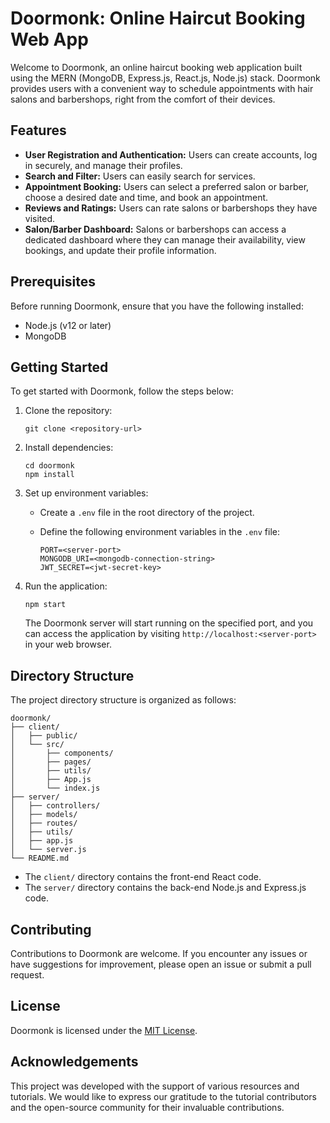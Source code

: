 # Doormonk: Online Haircut Booking Web App

Welcome to Doormonk, an online haircut booking web application built using the MERN (MongoDB, Express.js, React.js, Node.js) stack. Doormonk provides users with a convenient way to schedule appointments with hair salons and barbershops, right from the comfort of their devices.

## Features

- **User Registration and Authentication:** Users can create accounts, log in securely, and manage their profiles.
- **Search and Filter:** Users can easily search for services.
- **Appointment Booking:** Users can select a preferred salon or barber, choose a desired date and time, and book an appointment.
- **Reviews and Ratings:** Users can rate salons or barbershops they have visited.
- **Salon/Barber Dashboard:** Salons or barbershops can access a dedicated dashboard where they can manage their availability, view bookings, and update their profile information.

## Prerequisites

Before running Doormonk, ensure that you have the following installed:

- Node.js (v12 or later)
- MongoDB

## Getting Started

To get started with Doormonk, follow the steps below:

1. Clone the repository:

   ```
   git clone <repository-url>
   ```

2. Install dependencies:

   ```
   cd doormonk
   npm install
   ```

3. Set up environment variables:

   - Create a `.env` file in the root directory of the project.
   - Define the following environment variables in the `.env` file:

     ```
     PORT=<server-port>
     MONGODB_URI=<mongodb-connection-string>
     JWT_SECRET=<jwt-secret-key>
     ```

4. Run the application:

   ```
   npm start
   ```

   The Doormonk server will start running on the specified port, and you can access the application by visiting `http://localhost:<server-port>` in your web browser.

## Directory Structure

The project directory structure is organized as follows:

```
doormonk/
├── client/
│   ├── public/
│   └── src/
│       ├── components/
│       ├── pages/
│       ├── utils/
│       ├── App.js
│       └── index.js
├── server/
│   ├── controllers/
│   ├── models/
│   ├── routes/
│   ├── utils/
│   ├── app.js
│   └── server.js
└── README.md
```

- The `client/` directory contains the front-end React code.
- The `server/` directory contains the back-end Node.js and Express.js code.

## Contributing

Contributions to Doormonk are welcome. If you encounter any issues or have suggestions for improvement, please open an issue or submit a pull request.

## License

Doormonk is licensed under the [MIT License](LICENSE).

## Acknowledgements

This project was developed with the support of various resources and tutorials. We would like to express our gratitude to the tutorial contributors and the open-source community for their invaluable contributions.
